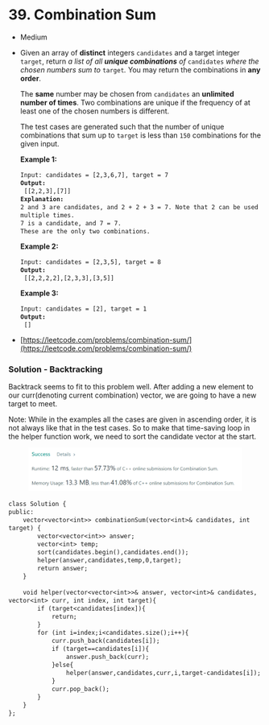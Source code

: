 # 39. Combination Sum

* Medium
*   Given an array of **distinct** integers `candidates` and a target integer `target`, return _a list of all **unique combinations** of_ `candidates` _where the chosen numbers sum to_ `target`_._ You may return the combinations in **any order**.

    The **same** number may be chosen from `candidates` an **unlimited number of times**. Two combinations are unique if the frequency of at least one of the chosen numbers is different.

    The test cases are generated such that the number of unique combinations that sum up to `target` is less than `150` combinations for the given input.

    &#x20;

    **Example 1:**

    <pre><code>Input: candidates = [2,3,6,7], target = 7
    <strong>Output:
    </strong> [[2,2,3],[7]]
    <strong>Explanation:
    </strong>2 and 3 are candidates, and 2 + 2 + 3 = 7. Note that 2 can be used multiple times.
    7 is a candidate, and 7 = 7.
    These are the only two combinations.</code></pre>

    **Example 2:**

    <pre><code>Input: candidates = [2,3,5], target = 8
    <strong>Output:
    </strong> [[2,2,2,2],[2,3,3],[3,5]]</code></pre>

    **Example 3:**

    <pre><code>Input: candidates = [2], target = 1
    <strong>Output:
    </strong> []</code></pre>
* [https://leetcode.com/problems/combination-sum/](https://leetcode.com/problems/combination-sum/)

### Solution - Backtracking

Backtrack seems to fit to this problem well. After adding a new element to our curr(denoting current combination) vector, we are going to have a new target to meet.&#x20;

Note: While in the examples all the cases are given in ascending order, it is not always like that in the test cases. So to make that time-saving loop in the helper function work, we need to sort the candidate vector at the start.&#x20;

&#x20;

<figure><img src="../.gitbook/assets/image (12).png" alt=""><figcaption></figcaption></figure>

```
class Solution {
public:
    vector<vector<int>> combinationSum(vector<int>& candidates, int target) {  
        vector<vector<int>> answer;
        vector<int> temp;
        sort(candidates.begin(),candidates.end());
        helper(answer,candidates,temp,0,target);
        return answer;
    }
    
    void helper(vector<vector<int>>& answer, vector<int>& candidates, vector<int> curr, int index, int target){
        if (target<candidates[index]){
            return;
        }
        for (int i=index;i<candidates.size();i++){
            curr.push_back(candidates[i]);
            if (target==candidates[i]){
                answer.push_back(curr);
            }else{
                helper(answer,candidates,curr,i,target-candidates[i]);
            }
            curr.pop_back();
        }
    }
};
```
